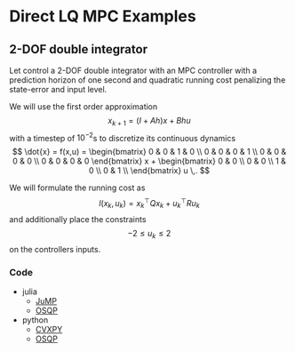 # Direct LQ MPC Examples

## 2-DOF double integrator

Let control a 2-DOF double integrator with an MPC controller with a prediction horizon of one second and quadratic running cost penalizing the state-error and input level.

We will use the first order approximation
$$
x_{k+1} = (I + Ah) x + Bh u 
$$
with a timestep of $10^{-2}$s to discretize its continuous dynamics
$$
\dot{x} = f(x,u) =
\begin{bmatrix}
0 & 0 & 1 & 0 \\
0 & 0 & 0 & 1 \\
0 & 0 & 0 & 0 \\
0 & 0 & 0 & 0
\end{bmatrix}
x
+
\begin{bmatrix}
0 & 0 \\
0 & 0 \\
1 & 0 \\
0 & 1 \\
\end{bmatrix}
u
\,.
$$

We will formulate the running cost as
$$
l(x_k,u_k) = x_k^\top Q x_k + u_k^\top R u_k
$$
and additionally place the constraints
$$
-2 \leq u_k \leq 2
$$
on the controllers inputs.


### Code
- julia
	- [JuMP](https://github.com/lieskjur/nmoc-julia/blob/main/src/MPC-JuMP.jl)
	- [OSQP](https://github.com/lieskjur/nmoc-julia/blob/main/src/MPC-OSQP.jl)
- python
	- [CVXPY](https://github.com/lieskjur/nmoc-python/blob/main/src/MPC-CVXPY.py)
	- [OSQP](https://github.com/lieskjur/nmoc-python/blob/main/src/MPC-OSQP.py)

